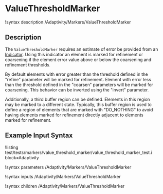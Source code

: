 
# ValueThresholdMarker

!syntax description /Adaptivity/Markers/ValueThresholdMarker

## Description

The `ValueThresholdMarker` requires an estimate of error
be provided from an [Indicator](/Indicators/index.md). Using this
indicator an element is marked for refinement or coarsening if the
element error value above or below the coarsening and refinement
thresholds.

By default elements with error greater than the threshold defined in
the "refine" parameter will be marked for refinement. Element with
error less than the threshold defined in the "coarsen" parameters will
be marked for coarsening. This behavior can be inverted using the
"invert" parameter.

Additionally, a third buffer region can be defined. Elements in this
region may be marked to a different state. Typically, this buffer
region is used to define a region of elements that are marked with
"DO_NOTHING" to avoid having elements marked for refinement directly
adjacent to elements marked for refinement.

## Example Input Syntax

!listing test/tests/markers/value_threshold_marker/value_threshold_marker_test.i block=Adaptivity

!syntax parameters /Adaptivity/Markers/ValueThresholdMarker

!syntax inputs /Adaptivity/Markers/ValueThresholdMarker

!syntax children /Adaptivity/Markers/ValueThresholdMarker
